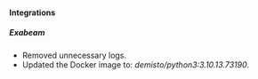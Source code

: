 
#### Integrations

##### Exabeam

- Removed unnecessary logs.
- Updated the Docker image to: *demisto/python3:3.10.13.73190*.
